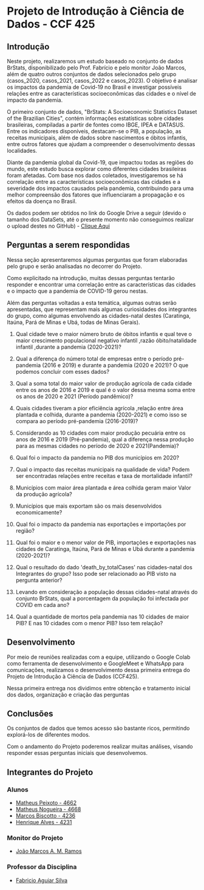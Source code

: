 <h1>Projeto de Introdução à Ciência de Dados - CCF 425</h1>

<h2>Introdução</h2>

<p>Neste projeto, realizaremos um estudo baseado no conjunto de dados BrStats, disponibilizado pelo Prof. Fabrício e pelo monitor João Marcos, além de quatro outros conjuntos de dados selecionados pelo grupo (casos_2020, casos_2021, casos_2022 e casos_2023). O objetivo é analisar os impactos da pandemia de Covid-19 no Brasil e investigar possíveis relações entre as características socioeconômicas das cidades e o nível de impacto da pandemia.
  <p>O primeiro conjunto de dados, "BrStats: A Socioeconomic Statistics Dataset of the Brazilian Cities", contém informações estatísticas sobre cidades brasileiras, compiladas a partir de fontes como IBGE, IPEA e DATASUS. Entre os indicadores disponíveis, destacam-se o PIB, a população, as receitas municipais, além de dados sobre nascimentos e óbitos infantis, entre outros fatores que ajudam a compreender o desenvolvimento dessas localidades.
  <p>Diante da pandemia global da Covid-19, que impactou todas as regiões do mundo, este estudo busca explorar como diferentes cidades brasileiras foram afetadas. Com base nos dados coletados, investigaremos se há correlação entre as características socioeconômicas das cidades e a severidade dos impactos causados pela pandemia, contribuindo para uma melhor compreensão dos fatores que influenciaram a propagação e os efeitos da doença no Brasil.
  <p>Os dados podem ser obtidos no link do Google Drive a seguir (devido o tamanho dos DataSets, até o presente momento não conseguimos realizar o upload destes no GitHub) - <a href="https://drive.google.com/drive/folders/1reVgUutym0oAZyLWJj-xaypdwteC4XuW?usp=drive_link">Clique Aqui</a></p>

<h2>Perguntas a serem respondidas</h2>

<p>Nessa seção apresentaremos algumas perguntas que foram elaboradas pelo grupo e serão analisadas no decorrer do Projeto.
<p>Como explicitado na introdução, muitas dessas perguntas tentarão responder e encontrar uma correlação entre as características das cidades e o impacto que a pandemia de COVID-19 gerou nestas.
<p>Além das perguntas voltadas a esta temática, algumas outras serão apresentadas, que representam mais algumas curiosidades dos integrantes do grupo, como algumas envolvendo as cidades-natal destes (Caratinga, Itaúna, Pará de Minas e Ubá, todas de Minas Gerais).


1.   Qual cidade teve o maior número bruto de óbitos infantis e qual teve o maior crescimento populacional negativo infantil ,razão óbito/natalidade infantil ,durante a pandemia (2020-2021)?

2.   Qual a diferença do número total de empresas entre o período pré-pandemia (2016 e 2019) e durante a pandemia (2020 e 2021)? O que podemos concluir com esses dados?

3.   Qual a soma total do maior valor de produção agrícola de cada cidade entre os anos de 2016 e 2019 e qual é o valor dessa mesma soma entre os anos de 2020 e 2021 (Período pandêmico)?

4.   Quais cidades tiveram a pior eficiência agrícola ,relação entre área plantada e colhida, durante a pandemia (2020-2021) e como isso se compara ao período pré-pandemia (2016-2019)?

5.   Considerando as 10 cidades com maior produção pecuária entre os anos de 2016 e 2019 (Pré-pandemia), qual a diferença nessa produção para as mesmas cidades no período de 2020 e 2021(Pandemia)?

6.   Qual foi o impacto da pandemia no PIB dos municípios em 2020?

7.   Qual o impacto das receitas municipais na qualidade de vida? Podem ser encontradas relações entre receitas e taxa de mortalidade infantil?

8.   Municípios com maior área plantada e área colhida geram maior Valor da produção agrícola?

9.   Municípios que mais exportam são os mais desenvolvidos economicamente?

10.   Qual foi o impacto da pandemia nas exportações e importações por região?

11.   Qual foi o maior e o menor valor de PIB, importações e exportações nas cidades de Caratinga, Itaúna, Pará de Minas e Ubá durante a pandemia (2020-2021)?

12.   Qual o resultado do dado 'death_by_totalCases' nas cidades-natal dos Integrantes do grupo? Isso pode ser relacionado ao PIB visto na pergunta anterior?

13.   Levando em consideração a população dessas cidades-natal através do conjunto BrStats, qual a porcentagem da população foi infectada por COVID em cada ano?

14.   Qual a quantidade de mortos pela pandemia nas 10 cidades de maior PIB? E nas 10 cidades com o menor PIB? Isso tem relação?

<h2>Desenvolvimento</h2>

<p>Por meio de reuniões realizadas com a equipe, utilizando o Google Colab como ferramenta de desenvolvimento e GoogleMeet e WhatsApp para comunicações, realizamos o desenvolvimento dessa primeira entrega do Projeto de Introdução à Ciência de Dados (CCF425).</p>
<p>Nessa primeira entrega nos dividimos entre obtenção e tratamento inicial dos dados, organização e criação das perguntas</p>

<h2>Conclusões</h2>

<p>Os conjuntos de dados que temos acesso são bastante ricos, permitindo explorá-los de diferentes modos.</p>
<p>Com o andamento do Projeto poderemos realizar muitas análises, visando responder essas perguntas iniciais que desenvolvemos.</p>

<h2>Integrantes do Projeto</h2>

<h3>Alunos</h3>

 - [Matheus Peixoto - 4662](https://github.com/MatheusPxt21)
 - [Matheus Nogueira - 4668](https://github.com/MatheusNogueiraUfv)
 - [Marcos Biscotto - 4236](https://github.com/Kamagori)
 - [Henrique Alves - 4231](https://github.com/alveshenriique)

<h3>Monitor do Projeto</h3>

 - [João Marcos A. M. Ramos](https://github.com/raitocan)

<h3>Professor da Disciplina</h3>

 - [Fabricio Aguiar Silva](https://github.com/fabaguiarsilva)
